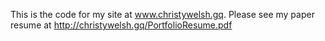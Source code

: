 This is the code for my site at www.christywelsh.gq. Please see my paper resume at http://christywelsh.gq/PortfolioResume.pdf
